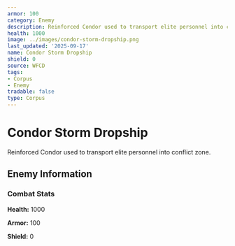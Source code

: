 ```yaml
---
armor: 100
category: Enemy
description: Reinforced Condor used to transport elite personnel into conflict zone.
health: 1000
image: ../images/condor-storm-dropship.png
last_updated: '2025-09-17'
name: Condor Storm Dropship
shield: 0
source: WFCD
tags:
- Corpus
- Enemy
tradable: false
type: Corpus
---
```


# Condor Storm Dropship

Reinforced Condor used to transport elite personnel into conflict zone.

## Enemy Information

### Combat Stats

**Health:** 1000

**Armor:** 100

**Shield:** 0

